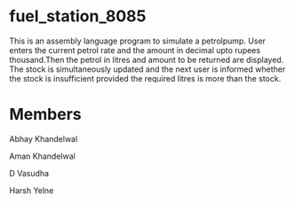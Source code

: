 # fuel_station_8085
This is an assembly language program to simulate a petrolpump. User enters the current petrol rate and the amount in decimal upto rupees thousand.Then the petrol in litres and amount to be returned are displayed. The stock is simultaneously updated and the next user is informed whether the stock is insufficient provided the required litres is more than the stock.

# Members
Abhay Khandelwal

Aman Khandelwal

D Vasudha

Harsh Yelne
